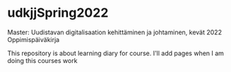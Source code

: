# udkjjSpring2022
Master: Uudistavan digitalisaation kehittäminen ja johtaminen, kevät 2022 Oppimispäiväkirja

This repository is about learning diary for course. I'll add pages when I am doing this courses work
